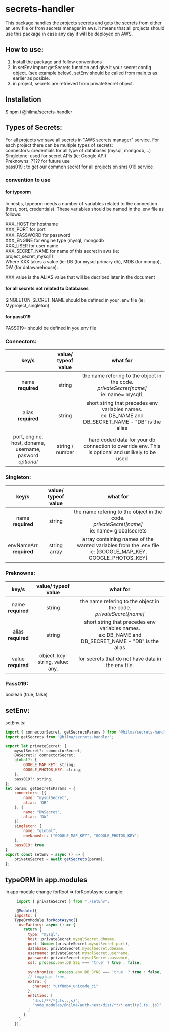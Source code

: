 # secrets-handler

This package handles the projects secrets and gets the secrets from either an .env file or from secrets manager in aws. It means that all projects should use this package in case any day it will be deployed on AWS.

## How to use:
 1. Install the package and follow conventions
 2. In setEnv import getSecrets function and give it your secret config object. (see example below). setEnv should be called from main.ts as earlier as posible.
 3. in project, secrets are retrieved from privateSecret object.

## Installation

$ npm i @hilma/secrets-handler

## Types of Secrets:
For all projects we save all secrets in  "AWS secrets manager" service. For each project there can be multiple types of secrets:</br>
  connectors: credentials for all type of databases (mysql, mongodb,...)</br>
  Singletone: used for secret APIs (ie: Google API)</br>
  Preknowns: ???? for future use</br>
  pass019 : to get our common secret for all projects on sms 019 service</br>

### convention to use 
#### for typeorm
In nestjs, typeorm needs a number of variables related to the connection (host, port, credentials). These variables should be named in the .env file as follows:

XXX_HOST for hostname </br>
XXX_PORT for port </br>
XXX_PASSWORD for password</br>
XXX_ENGINE for engine type (mysql, mongodb</br>
XXX_USER for user name </br> 
XXX_SECRET_NAME for name of this secret in aws (ie: project_secret_mysql1) </br>
 Where XXX takes a value (ie: DB (for mysql primary db), MDB (for mongo), DW (for datawarehouse). 
 
 XXX value is the ALIAS value that will be decribed later in the document
#### for all secrets not related to Databases

SINGLETON_SECRET_NAME should be defined in your .env file (ie: Myproject_singleton)

#### for pass019

PASS019= <path of file with pass019 password> should be defined in you.env file

### Connectors:
| key/s | value/ typeof value   | what for    |
| :---:   | :---: | :---: |
|name <br />**required**|string|the name refering to the object in the code.<br />*privateSecret[name]* </br> ie: name= mysql1|
|alias<br />**required**|string|short string that precedes env variables names. <br />ex: DB_NAME and DB_SECRET_NAME - "DB" is the alias |
|port, engine, host, dbname, username, pasword<br />*optional*|string / number|hard coded data for your db connection to override env. This is optional and unlikely to be used|
### Singleton:
| key/s | value/ typeof value   | what for    |
| :---:   | :---: | :---: |
|name <br />**required**|string|the name refering to the object in the code.<br />*privateSecret[name]*</br> ie: name= globalsecrets|
|envNameArr<br />**required**|string array|array containing names of the wanted variables from the .env file</br> ie: [GOOGLE_MAP_KEY, GOOGLE_PHOTOS_KEY]|
### Preknowns:
| key/s | value/ typeof value   | what for    |
| :---:   | :---: | :---: |
|name <br />**required**|string|the name refering to the object in the code.<br />*privateSecret[name]*|
|alias<br />**required**|string|short string that precedes env variables names. <br />ex: DB_NAME and DB_SECRET_NAME - "DB" is the alias |
|value<br />**required**|object. key: string, value: any.|for secrets that do not have data in the env file.|
### Pass019:
boolean (true, false)</br>

## setEnv:

setEnv.ts:
```javascript
import { connectorSecret, getSecretsParams } from "@hilma/secrets-handler";
import getSecrets from "@hilma/secrets-handler";

export let privateSecret: {
    mysqlSecret?: connectorSecret;
    DWSecret?: connectorSecret;
    global?: {
        GOOGLE_MAP_KEY: string;
        GOOGLE_PHOTOS_KEY: string;
    };
    pass019?: string;
};
let param: getSecretsParams = {
    connectors: [{
        name: "mysqlSecret",
        alias: 'DB'
    }, {
        name: "DWSecret",
        alias: 'DW'
    }],
    singleton: {
        name: "global",
        envNameArr: ["GOOGLE_MAP_KEY", "GOOGLE_PHOTOS_KEY"]
    },
    pass019: true
}
export const setEnv = async () => {
    privateSecret = await getSecrets(param);
};
```

## typeORM in app.modules

in app module change forRoot => forRootAsync
example:
```javascript
     import { privateSecret } from "./setEnv";
      ....
     @Module({
    imports: [
    TypeOrmModule.forRootAsync({
      useFactory: async () => {
        return {
          type: "mysql",
          host: privateSecret.mysqlSecret.dbname,
          port: Number(privateSecret.mysqlSecret.port),
          database: privateSecret.mysqlSecret.dbname,
          username: privateSecret.mysqlSecret.username,
          password: privateSecret.mysqlSecret.password,
          ssl: process.env.DB_SSL === 'true' ? true : false,
          
          synchronize: process.env.DB_SYNC === 'true' ? true : false,
          // logging: true,
          extra: {
            charset: "utf8mb4_unicode_ci"
          },
          entities: [
            "dist/**/*{.ts,.js}",
            "node_modules/@hilma/auth-nest/dist/**/*.entity{.ts,.js}"
          ]
        }
      }
    }),

```


